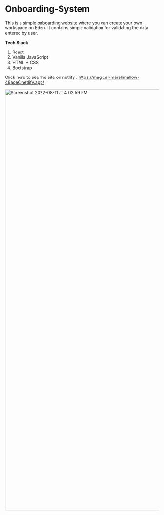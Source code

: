 # Onboarding-System
This is a simple onboarding website where you can create your own workspace on Eden.
It contains simple validation for validating the data entered by user.

<b>Tech Stack</b>
1. React
2. Vanilla JavaScript
3. HTML + CSS
4. Bootstrap

Click here to see the site on netlify : https://magical-marshmallow-48ace6.netlify.app/

<img width="1373" alt="Screenshot 2022-08-11 at 4 02 59 PM" src="https://user-images.githubusercontent.com/33111074/184115917-3825003a-c17a-4085-825e-f17d6d57d677.png">


